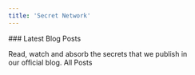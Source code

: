 ```yaml
---
title: 'Secret Network'
---
```



<!-- Hero Video -->
<column class="card-variant" mode="normal">
<block>
<hero-video /><!-- CMS: Home - Hero -->
</block>
</column>


<!-- Getting started -->
<column>
<block>
<card-cta class="orientation-horizontal accent-purple" cardId="card_1" imageWidth="1200" imageHeight="500"/><!-- CMS: Home - CTA Cards -->
</block>
</column>

<!-- Card collection -->
<column class="spacer-s" number="3" number-m="1" number-s="1">
<block>
<card-cta class="orientation-vertical accent-blue" cardId="card_2" imageWidth="630" imageHeight="500"/><!-- CMS: Home - CTA Cards -->
</block>
<block>
<card-cta class="orientation-vertical accent-green" cardId="card_3" imageWidth="630" imageHeight="500"/><!-- CMS: Home - CTA Cards -->
</block>
<block>
<card-cta class="orientation-vertical accent-orange" cardId="card_4" imageWidth="630" imageHeight="500"/><!-- CMS: Home - CTA Cards -->
</block>
</column>

<!-- Want to build a better internet -->
<column class="spacer-s">
<block>
<home-explainer /><!-- CMS: Home - Explainer -->
</block>
</column>

<!-- Top Announcement -->
<column mode="full">
<block class="no-padding">
<home-announcements location="top" /><!-- CMS: Home - Announcements -->
</block>
</column>

<!-- Block header -->
<column class="block-header" number="2" number-m="1" number-s="1">
<block>
### Latest Blog Posts
  
Read, watch and absorb the secrets that we publish in<br/>our official blog.
</block>
<block>
<btn url="/blog/">All Posts</btn>
</block>
</column>

<!-- Blog cards -->
<column class="spacer-s">
<block>
<blog-latest-posts class="latest-blog-cards"></blog-latest-posts>
</block>
</column>

<!-- Announcement -->
<column mode="full">
<block class="no-padding">
<home-announcements location="bottom" /><!-- CMS: Home - Announcements -->
</block>
</column>

<!-- Home featured media -->
<column mode="full">
<block>
<home-featured-media /><!-- CMS: Home - Featured Media -->
</block>
</column>

<!-- media channels -->
<column class="spacer-s">
<block>
<media-channels />
</block>
</column>
